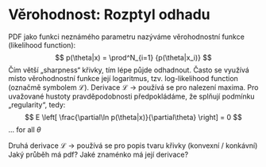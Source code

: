# Věrohodnost: Rozptyl odhadu
PDF jako funkci neznámého parametru nazýváme věrohodnostní funkce (likelihood function):
$$
p(\theta|x) = \prod^N_{i=1} {p(\theta|x_i)}
$$
Čím větší „sharpness“ křivky, tím lépe půjde odhadnout. Často se využívá místo věrohodnostní funkce její logaritmus, tzv. log-likelihood function (označmě symbolem ℒ). Derivace ℒ → používá se pro nalezení maxima. Pro uvažované hustoty pravděpodobnosti předpokládáme, že splňují podmínku „regularity“, tedy:
$$
E \left[ \frac{\partial\ln p(\theta|x)}{\partial\theta} \right] = 0
$$
... for all $\theta$

Druhá derivace ℒ → používá se pro popis tvaru křivky (konvexní / konkávní) Jaký průběh má pdf? Jaké znaménko má její derivace?